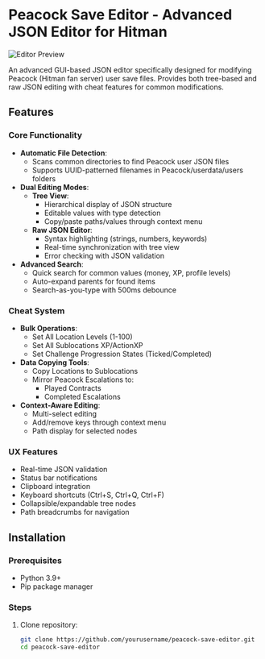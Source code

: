 # Peacock Save Editor - Advanced JSON Editor for Hitman

![Editor Preview](preview.png) <!-- Add a screenshot here if available -->

An advanced GUI-based JSON editor specifically designed for modifying Peacock (Hitman fan server) user save files. Provides both tree-based and raw JSON editing with cheat features for common modifications.

## Features

### Core Functionality
- **Automatic File Detection**: 
  - Scans common directories to find Peacock user JSON files
  - Supports UUID-patterned filenames in Peacock/userdata/users folders
- **Dual Editing Modes**:
  - **Tree View**: 
    - Hierarchical display of JSON structure
    - Editable values with type detection
    - Copy/paste paths/values through context menu
  - **Raw JSON Editor**:
    - Syntax highlighting (strings, numbers, keywords)
    - Real-time synchronization with tree view
    - Error checking with JSON validation
- **Advanced Search**:
  - Quick search for common values (money, XP, profile levels)
  - Auto-expand parents for found items
  - Search-as-you-type with 500ms debounce

### Cheat System
- **Bulk Operations**:
  - Set All Location Levels (1-100)
  - Set All Sublocations XP/ActionXP
  - Set Challenge Progression States (Ticked/Completed)
- **Data Copying Tools**:
  - Copy Locations to Sublocations
  - Mirror Peacock Escalations to:
    - Played Contracts
    - Completed Escalations
- **Context-Aware Editing**:
  - Multi-select editing
  - Add/remove keys through context menu
  - Path display for selected nodes

### UX Features
- Real-time JSON validation
- Status bar notifications
- Clipboard integration
- Keyboard shortcuts (Ctrl+S, Ctrl+Q, Ctrl+F)
- Collapsible/expandable tree nodes
- Path breadcrumbs for navigation

## Installation

### Prerequisites
- Python 3.9+
- Pip package manager

### Steps
1. Clone repository:
   ```bash
   git clone https://github.com/yourusername/peacock-save-editor.git
   cd peacock-save-editor
